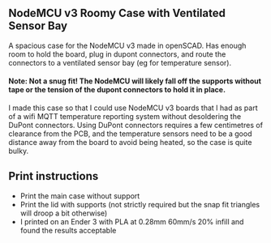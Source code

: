 ## NodeMCU v3 Roomy Case with Ventilated Sensor Bay

A spacious case for the NodeMCU v3 made in openSCAD. Has enough room to hold the board, plug in dupont connectors, and route the connectors to a ventilated sensor bay (eg for temperature sensor). 


#### Note: Not a snug fit! The NodeMCU will likely fall off the supports without tape or the tension of the dupont connectors to hold it in place.




I made this case so that I could use NodeMCU v3 boards that I had as part of a wifi MQTT temperature reporting system without desoldering the DuPont connectors. Using DuPont connectors requires a few centimetres of clearance from the PCB, and the temperature sensors need to be a good distance away from the board to avoid being heated, so the case is quite bulky.


## Print instructions
- Print the main case without support
- Print the lid with supports (not strictly required but the snap fit triangles will droop a bit otherwise)
- I printed on an Ender 3 with PLA at 0.28mm 60mm/s 20% infill and found the results acceptable
